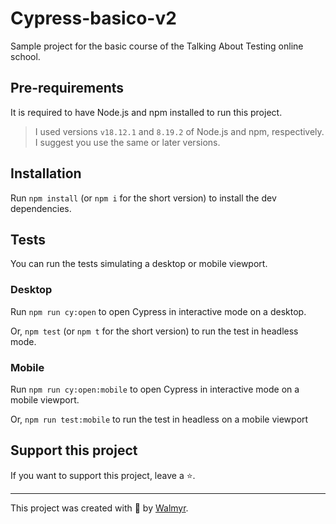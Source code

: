 # Cypress-basico-v2

Sample project for the basic course of the Talking About Testing online school.

## Pre-requirements

It is required to have Node.js and npm installed to run this project.

> I used versions `v18.12.1` and `8.19.2` of Node.js and npm, respectively. I suggest you use the same or later versions.

## Installation

Run `npm install` (or `npm i` for the short version) to install the dev dependencies.

## Tests

You can run the tests simulating a desktop or mobile viewport.

### Desktop

Run `npm run cy:open` to open Cypress in interactive mode on a desktop.

Or, `npm test` (or `npm t` for the short version) to run the test in headless mode.

### Mobile

Run `npm run cy:open:mobile` to open Cypress in interactive mode on a mobile viewport.

Or, `npm run test:mobile` to run the test in headless on a mobile viewport

## Support this project

If you want to support this project, leave a ⭐.

___

This project was created with 💚 by [Walmyr](https://walmyr.dev).